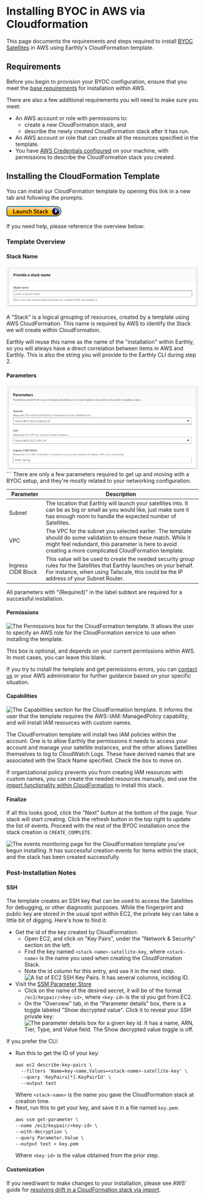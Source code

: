 # Installing BYOC in AWS via Cloudformation

This page documents the requirements and steps required to install [BYOC Satellites](../byoc.md) in AWS using Earthly's CloudFormation template.

## Requirements
Before you begin to provision your BYOC configuration, ensure that you meet the [base requirements](./requirements.md) for installation within AWS.

There are also a few additional requirements you will need to make sure you meet:

* An AWS account or role with permissions to:
  * create a new CloudFormation stack, and
  * describe the newly created CloudFormation stack after it has run.
* An AWS account or role that can create all the resources specified in the template.
* You have [AWS Credentials configured](https://docs.aws.amazon.com/cli/v1/userguide/cli-configure-files.html) on your machine, with permissions to describe the CloudFormation stack you created.

## Installing the CloudFormation Template

You can install our CloudFormation template by opening this link in a new tab and following the prompts:

[<img src="img/cloudformation.png" alt="Launch Stack In us-west-2" title="Launch CloudFormation Stack Quick-Create link" />](https://console.aws.amazon.com/cloudformation/home?region=us-west-2#/stacks/create/review?templateURL=https://production-byoc-installation.s3.us-west-2.amazonaws.com/cloudformation-byoc-installation.yaml)

If you need help, please reference the overview below:

### Template Overview

#### Stack Name
<img src="img/cloudformation-stack-name.png" alt="The AWS Stack Name box in CloudFormation with a single text field for inputting the stack name" title="Provide A stack name"/>

A "Stack" is a logical grouping of resources, created by a template using AWS CloudFormation. This name is required by AWS to identify the Stack we will create within CloudFormation.

Earthly will reuse this name as the name of the "installation" within Earthly, so you will always have a direct correlation between items in AWS and Earthly. This is also the string you will provide to the Earthly CLI during step 2.

#### Parameters
<img src="img/cloudformation-stack-params.png" alt="The Parameters box for the CloudFormation template. It contains input fields for a Subnet ID, VPC ID, and an Ingress CIDR Block." title="Parameters" />
```
There are only a few parameters required to get up and moving with a BYOC setup, and they're mostly related to your networking configuration.

| Parameter          | Description                                                                                                                                                                                                                    |
|--------------------|--------------------------------------------------------------------------------------------------------------------------------------------------------------------------------------------------------------------------------|
| Subnet             | The location that Earthly will launch your satellites into. It can be as big or small as you would like, just make sure it has enough room to handle the expected number of Satellites.                                        |
| VPC                | The VPC for the subnet you selected earlier. The template should do some validation to ensure these match. While it might feel redundant, this parameter is here to avoid creating a more complicated CloudFormation template. |
| Ingress CIDR Block | This value will be used to create the needed security group rules for the Satellites that Earthly launches on your behalf. For instance, when using Tailscale, this could be the IP address of your Subnet Router.             |

All parameters with "(Required)" in the label subtext are required for a successful installation.

#### Permissions
<img src="img/cloudformation-stack-permissions.png" alt="The Permissions box for the CloudFormation template. It allows the user to specify an AWS role for the CloudFormation service to use when installing the template." title="Permissions - optional" />

This box is optional, and depends on your current permissions within AWS. In most cases, you can leave this blank.

If you try to install the template and get permissions errors, you can [contact us](https://earthly.dev/slack) or your AWS administrator for further guidance based on your specific situation.

#### Capabilities
<img src="img/cloudformation-stack-capabilities.png" alt="The Capabilities section for the CloudFormation template. It informs the user that the template requires the AWS::IAM::ManagedPolicy capability, and will install IAM resources with custom names." title="Capabilites" />

The CloudFormation template will install two IAM policies within the account. One is to allow Earthly the permissions it needs to access your account and manage your satellite instances, and the other allows Satellites themselves to log to CloudWatch Logs. These have derived names that are associated with the Stack Name specified. Check the box to move on.

If organizational policy prevents you from creating IAM resources with custom names, you can create the needed resources manually, and use the [import functionality within CloudFormation](https://docs.aws.amazon.com/AWSCloudFormation/latest/UserGuide/resource-import.html) to install this stack.

#### Finalize

If all this looks good, click the "Next" button at the bottom of the page. Your stack will start creating. Click the refresh button in the top right to update the list of events. Proceed with the rest of the BYOC installation once the stack creation is `CREATE_COMPLETE`.

<img src="img/cloudformation-stack-events.png" alt="The events monitoring page for the CloudFormation template you've begun installing. It has successful creation events for items within the stack, and the stack has been created successfully." title="Stack Events" />

### Post-Installation Notes

#### SSH
The template creates an SSH key that can be used to access the Satellites for debugging, or other diagnostic purposes. While the fingerprint and public key are stored in the usual spot within EC2, the private key can take a little bit of digging. Here's how to find it:
* Get the id of the key created by CloudFormation:
  * Open EC2, and click on "Key Pairs", under the "Network & Security" section on the left. 
  * Find the key named `<stack-name>-satellite-key`, where `<stack-name>` is the name you used when creating the CloudFormation Stack.
  * Note the id column for this entry, and use it in the next step.
    <img src="img/cloudformation-key-id.png" alt="A list of EC2 SSH Key Pairs. It has several columns, inclding ID." title="Key Pairs" />
* Visit the [SSM Parameter Store](https://us-west-2.console.aws.amazon.com/systems-manager/parameters?region=us-west-2)
  * Click on the name of the desired secret, it will be of the format `/ec2/keypair/<key-id>`, where `<key-id>` is the id you got from EC2.
  * On the "Overview" tab, in the "Parameter details" box, there is a toggle labeled "Show decrypted value". Click it to reveal your SSH private key:
    <img src="img/cloudformation-ssm-parameter-store.png" alt="The parameter details box for a given key id. It has a name, ARN, Tier, Type, and Value field. The Show decrypted value toggle is off." title="Parameter details" />

If you prefer the CLI:
* Run this to get the ID of your key:
  ```shell
  aws ec2 describe-key-pairs \
    --filters 'Name=key-name,Values=<stack-name>-satellite-key' \
    --query 'KeyPairs[*].KeyPairId' \
    --output text
  ```
  Where `<stack-name>` is the name you gave the CloudFormation stack at creation time.
* Next, run this to get your key, and save it in a file named `key.pem`:
  ```shell
  aws ssm get-parameter \
  --name /ec2/keypair/<key-id> \
  --with-decryption \
  --query Parameter.Value \
  --output text > key.pem
  ```
  Where `<key-id>` is the value obtained from the prior step.

#### Customization
If you need/want to make changes to your installation, please see AWS' guide for [resolving drift in a CloudFormation stack via import](https://docs.aws.amazon.com/AWSCloudFormation/latest/UserGuide/resource-import-resolve-drift.html).
